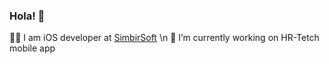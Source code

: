 ### Hola! 👋

👨‍💻 I am iOS developer at [SimbirSoft](https://www.simbirsoft.com) \n
📱 I’m currently working on HR-Tetch mobile app

<!--
**0xblvck/0xblvck** is a ✨ _special_ ✨ repository because its `README.md` (this file) appears on your GitHub profile.

Here are some ideas to get you started:

- 🔭 I’m currently working on ...
- 🌱 I’m currently learning ...
- 👯 I’m looking to collaborate on ...
- 🤔 I’m looking for help with ...
- 💬 Ask me about ...
- 📫 How to reach me: ...
- 😄 Pronouns: ...
- ⚡ Fun fact: ...
-->
